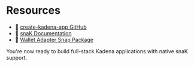 # Resources

- 🔗 [create-kadena-app GitHub](https://github.com/kadena-community/create-kadena-app)
- 🔗 [snaK Documentation](https://github.com/kadena-community/kadena-snap)
- 🔗 [Wallet Adapter Snap Package](https://www.npmjs.com/package/@mindsend/kadena-snap)

You're now ready to build full-stack Kadena applications with native snaK support.
